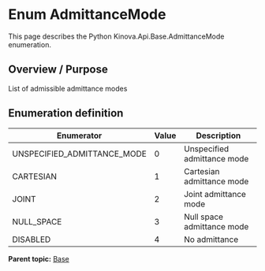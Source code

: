 # Enum AdmittanceMode

This page describes the Python Kinova.Api.Base.AdmittanceMode enumeration.

## Overview / Purpose

List of admissible admittance modes

## Enumeration definition

|Enumerator|Value|Description|
|----------|-----|-----------|
|UNSPECIFIED\_ADMITTANCE\_MODE|0|Unspecified admittance mode|
|CARTESIAN|1|Cartesian admittance mode|
|JOINT|2|Joint admittance mode|
|NULL\_SPACE|3|Null space admittance mode|
|DISABLED|4|No admittance|

**Parent topic:** [Base](../references/summary_Base.md)

